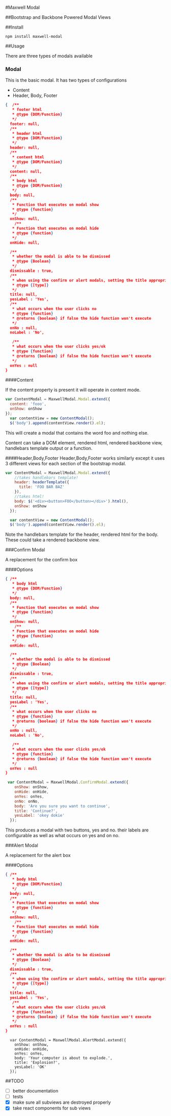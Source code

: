 #Maxwell Modal

##Bootstrap and Backbone Powered Modal Views

##Install

`npm install maxwell-modal`


##Usage

There are three types of modals available

### Modal

This is the basic modal. It has two types of configurations

* Content
* Header, Body, Footer

```json
{  /**
   * footer html
   * @type {DOM/Function}
   */
  footer: null,
  /**
   * header html
   * @type {DOM/Function}
   */
  header: null,
  /**
   * content html
   * @type {DOM/Function}
   */
  content: null,
  /**
   * body html
   * @type {DOM/Function}
   */
  body: null,
  /**
   * Function that executes on modal show
   * @type {function}
   */
  onShow: null,
    /**
   * Function that executes on modal hide
   * @type {function}
   */
  onHide: null,

  /**
   * whether the modal is able to be dismissed
   * @type {Boolean}
   */
  dismissable : true,
  /**
   * when using the confirm or alert modals, setting the title appropriately
   * @type {[type]}
   */
  title: null,
  yesLabel : 'Yes',
  /**
   * what occurs when the user clicks no
   * @type {function}
   * @returns {boolean} if false the hide function won't execute
   */
  onNo : null,
  noLabel : 'No',

   /**
   * what occurs when the user clicks yes/ok
   * @type {function}
   * @returns {boolean} if false the hide function won't execute
   */
  onYes : null
}
```
####Content

If the content property is present it will operate in content mode.

```javascript
var ContentModal = MaxwellModal.Modal.extend({
  content: 'fooo',
  onShow: onShow
});
  var contentView = new ContentModal();
  $('body').append(contentView.render().el);
```
This will create a modal that contains the word foo and nothing else.

Content can take a DOM element, rendered html, rendered backbone view, handlebars template output or a function.


####Header,Body,Footer
Header,Body,Footer works similarly except it uses 3 different views for each section of the bootstrap modal.

```javascript
var ContentModal = MaxwellModal.Modal.extend({
    //takes handlebars template!
    header: headerTemplate({
      title: 'FOO BAR BAZ'
    }),
    //takes html!
    body: $('<div><button>FOO</button></div>').html(),
    onShow: onShow
  });

  var contentView = new ContentModal();
  $('body').append(contentView.render().el);
```
Note the handlebars template for the header, rendered html for the body.
These could take a rendered backbone view.


###Confirm Modal

A replacement for the confirm box

####Options

```json
{ /**
   * body html
   * @type {DOM/Function}
   */
  body: null,
  /**
   * Function that executes on modal show
   * @type {function}
   */
  onShow: null,
    /**
   * Function that executes on modal hide
   * @type {function}
   */
  onHide: null,

  /**
   * whether the modal is able to be dismissed
   * @type {Boolean}
   */
  dismissable : true,
  /**
   * when using the confirm or alert modals, setting the title appropriately
   * @type {[type]}
   */
  title: null,
  yesLabel : 'Yes',
  /**
   * what occurs when the user clicks no
   * @type {function}
   * @returns {boolean} if false the hide function won't execute
   */
  onNo : null,
  noLabel : 'No',

   /**
   * what occurs when the user clicks yes/ok
   * @type {function}
   * @returns {boolean} if false the hide function won't execute
   */
  onYes : null
}
```

```javascript
 var ContentModal = MaxwellModal.ConfirmModal.extend({
    onShow: onShow,
    onHide: onHide,
    onYes: onYes,
    onNo: onNo,
    body: 'Are you sure you want to continue',
    title: 'Continue?',
    yesLabel: 'okey dokie'
  });
  ```
This produces a modal with two buttons, yes and no. their labels are configurable as well as what occurs on yes and on no.

###Alert Modal

A replacement for the alert box

####Options

```json
{ /**
   * body html
   * @type {DOM/Function}
   */
  body: null,
  /**
   * Function that executes on modal show
   * @type {function}
   */
  onShow: null,
    /**
   * Function that executes on modal hide
   * @type {function}
   */
  onHide: null,

  /**
   * whether the modal is able to be dismissed
   * @type {Boolean}
   */
  dismissable : true,
  /**
   * when using the confirm or alert modals, setting the title appropriately
   * @type {[type]}
   */
  title: null,
  yesLabel : 'Yes',
   /**
   * what occurs when the user clicks yes/ok
   * @type {function}
   * @returns {boolean} if false the hide function won't execute
   */
  onYes : null
}
```

```
  var ContentModal = MaxwellModal.AlertModal.extend({
    onShow: onShow,
    onHide: onHide,
    onYes: onYes,
    body: 'Your computer is about to explode.',
    title: 'Explosion?',
    yesLabel: 'OK'
  });
```


##TODO

- [ ] better documentation
- [ ] tests
- [x] make sure all subviews are destroyed properly
- [x] take react components for sub views
